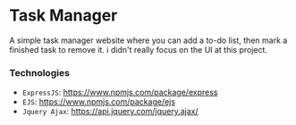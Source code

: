 <h1>Task Manager</h1>

A simple task manager website where you can add a to-do list, then mark a finished task to remove it.
i didn't really focus on the UI at this project.

### Technologies

  * `ExpressJS`: https://www.npmjs.com/package/express
  * `EJS`: https://www.npmjs.com/package/ejs
  * `Jquery Ajax`: https://api.jquery.com/jquery.ajax/
